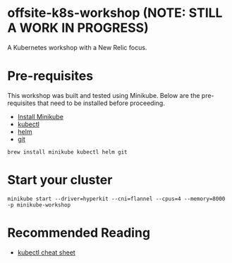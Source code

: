 # offsite-k8s-workshop (NOTE: STILL A WORK IN PROGRESS)
A Kubernetes workshop with a New Relic focus.

# Pre-requisites

This workshop was built and tested using Minikube.  Below are the pre-requisites that need to be installed before proceeding.

- [Install Minikube](https://minikube.sigs.k8s.io/docs/start/)
- [kubectl](https://kubernetes.io/docs/tasks/tools/install-kubectl-macos/)
- [helm](https://helm.sh/docs/intro/install/#from-homebrew-macos)
- [git](https://git-scm.com/download/mac)

```
brew install minikube kubectl helm git
```

# Start your cluster

```
minikube start --driver=hyperkit --cni=flannel --cpus=4 --memory=8000 -p minikube-workshop
```

# Recommended Reading

- [kubectl cheat sheet](https://kubernetes.io/docs/reference/kubectl/cheatsheet/?ref=hackernoon.com)